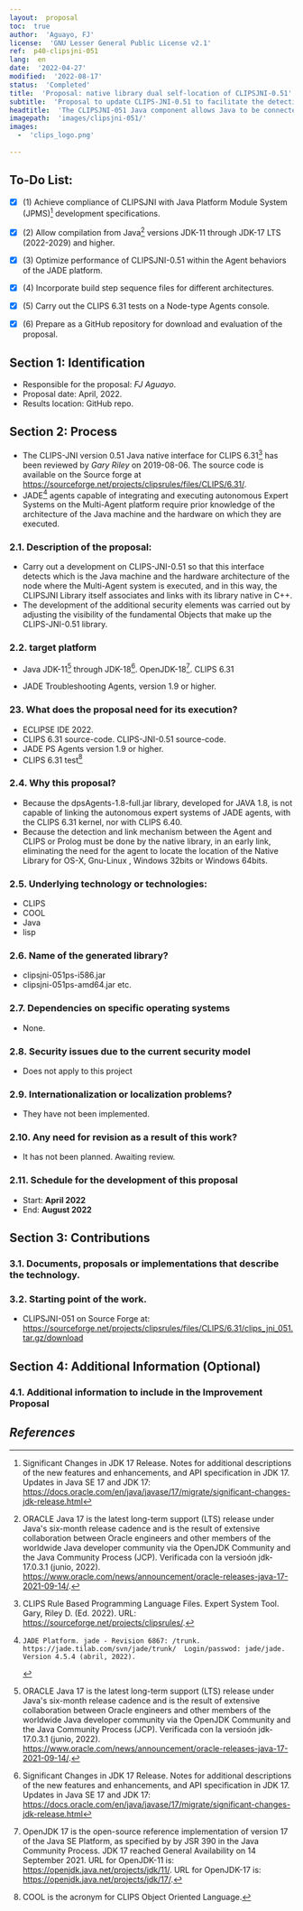 ```yaml
---
layout:  proposal
toc:  true
author:  'Aguayo, FJ'
license:  'GNU Lesser General Public License v2.1'
ref:  p40-clipsjni-051
lang:  en
date:  '2022-04-27'
modified:  '2022-08-17'
status:  'Completed'
title:  'Proposal: native library dual self-location of CLIPSJNI-0.51'
subtitle:  'Proposal to update CLIPS-JNI-0.51 to facilitate the detection of the machine architecture and location of the native library at runtime'
headtitle:  'The CLIPSJNI-051 Java component allows Java to be connected to the CLIPS core developed in C++. This proposal provides a proven solution for detecting the architecture of the machine at runtime, in addition to incorporating additional security enhancements. It is oriented to be used by JADE PS-Agents with problem resolution capabilities. However, it can be useful in any application that requires CLIPS 6.31 connectivity from Java.'
imagepath:  'images/clipsjni-051/'
images:
  -  'clips_logo.png'
  
---
```


##  To-Do List:
- [x]  \(1) Achieve compliance of CLIPSJNI with Java Platform Module System (JPMS)[^migra17] development specifications.
- [x]  \(2) Allow compilation from Java[^java] versions JDK-11 through JDK-17 LTS (2022-2029) and higher. 
- [x]  \(3) Optimize performance of CLIPSJNI-0.51 within the Agent behaviors of the JADE platform.
- [x]  \(4) Incorporate build step sequence files for different architectures.
- [x]  \(5) Carry out the CLIPS 6.31 tests on a Node-type Agents console.
- [x]  \(6) Prepare as a GitHub repository for download and evaluation of the proposal.











  

##   Section 1: Identification
-  Responsible for the proposal: _FJ Aguayo_.
-  Proposal date: April, 2022.
-  Results location: GitHub repo.

##   Section 2: Process
-  The CLIPS-JNI version 0.51 Java native interface for CLIPS 6.31[^1]  has been reviewed by _Gary Riley_ on 2019-08-06. The source code is available on the Source forge at <https://sourceforge.net/projects/clipsrules/files/CLIPS/6.31/>.
-  JADE[^jade] agents capable of integrating and executing autonomous Expert Systems on the Multi-Agent platform require prior knowledge of the architecture of the Java machine and the hardware on which they are executed.

###  2.1. Description of the proposal:

-  Carry out a development on CLIPS-JNI-0.51 so that this interface detects which is the Java machine and the hardware architecture of the node where the Multi-Agent system is executed, and in this way, the CLIPSJNI Library itself associates and links with its library native in C++.
-  The development of the additional security elements was carried out by adjusting the visibility of the fundamental Objects that make up the CLIPS-JNI-0.51 library.

###  2.2. target platform
-  Java JDK-11[^java] through JDK-18[^migra17]. OpenJDK-18[^openJDK]. CLIPS 6.31
  
-  JADE Troubleshooting Agents, version 1.9 or higher.




###  23. What does the proposal need for its execution?
-  ECLIPSE IDE 2022.
-  CLIPS 6.31 source-code. CLIPS-JNI-0.51 source-code.
-  JADE PS Agents version 1.9 or higher.
-  CLIPS 6.31 test[^cool]

###  2.4. Why this proposal?
-  Because the dpsAgents-1.8-full.jar library, developed for JAVA 1.8, is not capable of linking the autonomous expert systems of JADE agents, with the CLIPS 6.31 kernel, nor with CLIPS 6.40.
-  Because the detection and link mechanism between the Agent and CLIPS or Prolog must be done by the native library, in an early link, eliminating the need for the agent to locate the location of the Native Library for OS-X, Gnu-Linux , Windows 32bits or Windows 64bits.






###  2.5. Underlying technology or technologies:
-  CLIPS
-  COOL
-  Java
-  lisp








###  2.6. Name of the generated library?
-    clipsjni-051ps-i586.jar
-    clipsjni-051ps-amd64.jar
etc.












###  2.7. Dependencies on specific operating systems
-  None.












###  2.8. Security issues due to the current security model
-  Does not apply to this project














###  2.9. Internationalization or localization problems?
-  They have not been implemented.















###  2.10. Any need for revision as a result of this work?
-  It has not been planned. Awaiting review.
















###  2.11. Schedule for the development of this proposal
-   Start: **April 2022**
-   End: **August 2022**
















##   Section 3: Contributions




###  3.1. Documents, proposals or implementations that describe the technology.















###  3.2. Starting point of the work.
-   CLIPSJNI-051 on Source Forge at: https://sourceforge.net/projects/clipsrules/files/CLIPS/6.31/clips_jni_051.tar.gz/download



















##   Section 4: Additional Information (Optional)












###  4.1. Additional information to include in the Improvement Proposal
  
  








##  _References_

[^1]: CLIPS Rule Based Programming Language Files. Expert System Tool. Gary, Riley D. (Ed. 2022). URL: https://sourceforge.net/projects/clipsrules/.

[^java]: ORACLE Java 17 is the latest long-term support (LTS) release under Java's six-month release cadence and is the result of extensive collaboration between Oracle engineers and other members of the worldwide Java developer community via the OpenJDK Community and the Java Community Process (JCP). Verificada con la versioón jdk-17.0.3.1 (junio, 2022). https://www.oracle.com/news/announcement/oracle-releases-java-17-2021-09-14/.

[^jade]:    JADE Platform. jade - Revision 6867: /trunk. https://jade.tilab.com/svn/jade/trunk/  Login/passwod: jade/jade. Version 4.5.4 (abril, 2022).

[^migra17]: Significant Changes in JDK 17 Release. Notes for additional descriptions of the new features and enhancements, and API specification in JDK 17. Updates in Java SE 17 and JDK 17: https://docs.oracle.com/en/java/javase/17/migrate/significant-changes-jdk-release.html

[^openJDK]: OpenJDK 17 is the open-source reference implementation of version 17 of the Java SE Platform, as specified by by JSR 390 in the Java Community Process. JDK 17 reached General Availability on 14 September 2021. URL for OpenJDK-11 is: https://openjdk.java.net/projects/jdk/11/. URL for OpenJDK-17 is: https://openjdk.java.net/projects/jdk/17/.

[^cool]: COOL is the acronym for CLIPS Object Oriented Language.

